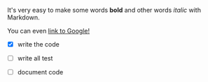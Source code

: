 It's very easy to make some words **bold** and other words *italic* with Markdown. 

You can even [link to Google!](http://google.com)

-[X] write the code

-[ ] write all test

-[ ] document code
